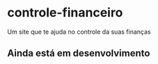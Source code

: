 # controle-financeiro
Um site que te ajuda no controle da suas finanças 
<h2> Ainda está em desenvolvimento </h2> 

